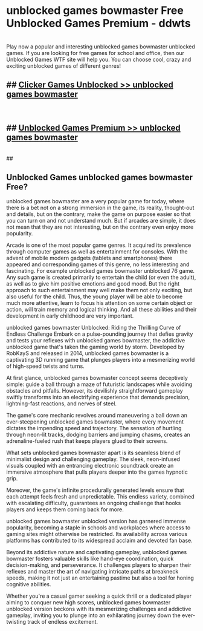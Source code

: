 # unblocked games bowmaster  Free Unblocked Games Premium - ddwts <br>
<br>
Play now a popular and interesting unblocked games bowmaster unblocked games. If you are looking for free games for school and office, then our Unblocked Games WTF site will help you. You can choose cool, crazy and exciting unblocked games of different genres!


## ##  [Clicker Games Unblocked >> unblocked games bowmaster](http://freeplayer.one?title=unblocked_games_bowmaster&ref=UGames)
  <br>

##  ## [Unblocked Games Premium >> unblocked games bowmaster](http://freeplayer.one?title=unblocked_games_bowmaster&ref=UGames)
  <br>
  ##



## Unblocked Games unblocked games bowmaster Free?

unblocked games bowmaster are a very popular game for today, where there is a bet not on a strong immersion in the game, its reality, thought-out and details, but on the contrary, make the game on purpose easier so that you can turn on and not understand much. But if arcades are simple, it does not mean that they are not interesting, but on the contrary even enjoy more popularity.

Arcade is one of the most popular game genres. It acquired its prevalence through computer games as well as entertainment for consoles. With the advent of mobile modern gadgets (tablets and smartphones) there appeared and corresponding games of this genre, no less interesting and fascinating. For example unblocked games bowmaster unblocked 76 game. Any such game is created primarily to entertain the child (or even the adult), as well as to give him positive emotions and good mood. But the right approach to such entertainment may well make them not only exciting, but also useful for the child. Thus, the young player will be able to become much more attentive, learn to focus his attention on some certain object or action, will train memory and logical thinking. And all these abilities and their development in early childhood are very important.

unblocked games bowmaster Unblocked: Riding the Thrilling Curve of Endless Challenge
Embark on a pulse-pounding journey that defies gravity and tests your reflexes with unblocked games bowmaster, the addictive unblocked game that's taken the gaming world by storm. Developed by RobKayS and released in 2014, unblocked games bowmaster is a captivating 3D running game that plunges players into a mesmerizing world of high-speed twists and turns.

At first glance, unblocked games bowmaster concept seems deceptively simple: guide a ball through a maze of futuristic landscapes while avoiding obstacles and pitfalls. However, its devilishly straightforward gameplay swiftly transforms into an electrifying experience that demands precision, lightning-fast reactions, and nerves of steel.

The game's core mechanic revolves around maneuvering a ball down an ever-steepening unblocked games bowmaster, where every movement dictates the impending speed and trajectory. The sensation of hurtling through neon-lit tracks, dodging barriers and jumping chasms, creates an adrenaline-fueled rush that keeps players glued to their screens.

What sets unblocked games bowmaster apart is its seamless blend of minimalist design and challenging gameplay. The sleek, neon-infused visuals coupled with an entrancing electronic soundtrack create an immersive atmosphere that pulls players deeper into the games hypnotic grip.

Moreover, the game's infinite procedurally generated levels ensure that each attempt feels fresh and unpredictable. This endless variety, combined with escalating difficulty, guarantees an ongoing challenge that hooks players and keeps them coming back for more.

unblocked games bowmaster unblocked version has garnered immense popularity, becoming a staple in schools and workplaces where access to gaming sites might otherwise be restricted. Its availability across various platforms has contributed to its widespread acclaim and devoted fan base.

Beyond its addictive nature and captivating gameplay, unblocked games bowmaster fosters valuable skills like hand-eye coordination, quick decision-making, and perseverance. It challenges players to sharpen their reflexes and master the art of navigating intricate paths at breakneck speeds, making it not just an entertaining pastime but also a tool for honing cognitive abilities.

Whether you're a casual gamer seeking a quick thrill or a dedicated player aiming to conquer new high scores, unblocked games bowmaster unblocked version beckons with its mesmerizing challenges and addictive gameplay, inviting you to plunge into an exhilarating journey down the ever-twisting track of endless excitement.